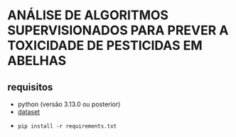 # ANÁLISE DE ALGORITMOS SUPERVISIONADOS PARA PREVER A TOXICIDADE DE PESTICIDAS EM ABELHAS

## requisitos

* python (versão 3.13.0 ou posterior)
* [dataset ](https://archive.ics.uci.edu/dataset/995/apistox)
* ```
  pip install -r requirements.txt
  ```
